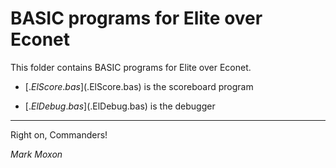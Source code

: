 # BASIC programs for Elite over Econet

This folder contains BASIC programs for Elite over Econet.

* [$.ElScore.bas]($.ElScore.bas) is the scoreboard program

* [$.ElDebug.bas]($.ElDebug.bas) is the debugger

---

Right on, Commanders!

_Mark Moxon_